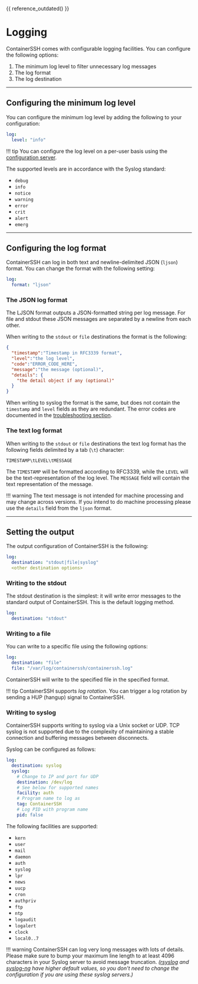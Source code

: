 {{ reference_outdated() }}

<h1>Logging</h1>

ContainerSSH comes with configurable logging facilities. You can configure the following options:

1. The minimum log level to filter unnecessary log messages
2. The log format
3. The log destination

---

## Configuring the minimum log level

You can configure the minimum log level by adding the following to your configuration:

```yaml
log:
  level: "info"
```

!!! tip
    You can configure the log level on a per-user basis using the [configuration server](configserver.md).


The supported levels are in accordance with the Syslog standard:

- `debug`
- `info`
- `notice`
- `warning`
- `error`
- `crit`
- `alert`
- `emerg`

---

## Configuring the log format

ContainerSSH can log in both text and newline-delimited JSON (`ljson`) format. You can change the format with the following setting:

```yaml
log:
  format: "ljson"
```

### The JSON log format

The LJSON format outputs a JSON-formatted string per log message. For file and stdout these JSON messages are separated by a newline from each other.

When writing to the `stdout` or `file` destinations the format is the following:

```json
{
  "timestamp":"Timestamp in RFC3339 format",
  "level":"the log level",
  "code":"ERROR_CODE_HERE",
  "message":"the message (optional)",
  "details": {
    "the detail object if any (optional)"
  }
}
```

When writing to syslog the format is the same, but does not contain the `timestamp` and `level` fields as they are redundant. The error codes are documented in the [troubleshooting section](codes.md).

### The text log format

When writing to the `stdout` or `file` destinations the text log format has the following fields delimited by a tab (`\t`) character:

```
TIMESTAMP\tLEVEL\tMESSAGE
```

The `TIMESTAMP` will be formatted according to RFC3339, while the `LEVEL` will be the text-representation of the log level. The `MESSAGE` field will contain the text representation of the message.

!!! warning
    The text message is not intended for machine processing and may change across versions. If you intend to do machine processing please use the `details` field from the `ljson` format.

---

## Setting the output

The output configuration of ContainerSSH is the following:

```yaml
log:
  destination: "stdout|file|syslog"
  <other destination options>
``` 

### Writing to the stdout

The stdout destination is the simplest: it will write error messages to the standard output of ContainerSSH. This is the default logging method.

```yaml
log:
  destination: "stdout"
``` 

### Writing to a file

You can write to a specific file using the following options:

```yaml
log:
  destination: "file"
  file: "/var/log/containerssh/containerssh.log"
``` 

ContainerSSH will write to the specified file in the specified format.

!!! tip
    ContainerSSH supports *log rotation*. You can trigger a log rotation by sending a HUP (hangup) signal to ContainerSSH.

### Writing to syslog

ContainerSSH supports writing to syslog via a Unix socket or UDP. TCP syslog is not supported due to the complexity of maintaining a stable connection and buffering messages between disconnects.

Syslog can be configured as follows:

```yaml
log:
  destination: syslog
  syslog:
    # Change to IP and port for UDP
    destination: /dev/log
    # See below for supported names
    facility: auth
    # Program name to log as
    tag: ContainerSSH
    # Log PID with program name
    pid: false
```

The following facilities are supported:

- `kern`
- `user`
- `mail`
- `daemon`
- `auth`
- `syslog`
- `lpr`
- `news`
- `uucp`
- `cron`
- `authpriv`
- `ftp`
- `ntp`
- `logaudit`
- `logalert`
- `clock`
- `local0..7`

!!! warning
    ContainerSSH can log very long messages with lots of details. Please make sure to bump your maximum line length to at least 4096 characters in your Syslog server to avoid message truncation. *([rsyslog](https://www.rsyslog.com/doc/master/configuration/global/index.html) and [syslog-ng](https://www.syslog-ng.com/technical-documents/doc/syslog-ng-open-source-edition/3.17/administration-guide/log-msg-size) have higher default values, so you don't need to change the configuration if you are using these syslog servers.)*
